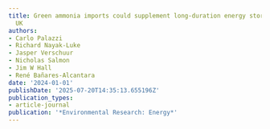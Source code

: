 ```yaml
---
title: Green ammonia imports could supplement long-duration energy storage in the
  UK
authors:
- Carlo Palazzi
- Richard Nayak-Luke
- Jasper Verschuur
- Nicholas Salmon
- Jim W Hall
- René Bañares-Alcantara
date: '2024-01-01'
publishDate: '2025-07-20T14:35:13.655196Z'
publication_types:
- article-journal
publication: '*Environmental Research: Energy*'
---
```


